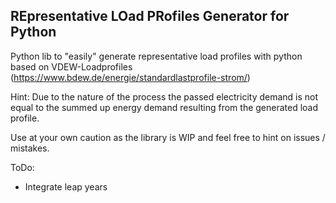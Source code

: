 ## REpresentative LOad PRofiles Generator for Python

Python lib to "easily" generate representative load profiles with python based on VDEW-Loadprofiles 
(https://www.bdew.de/energie/standardlastprofile-strom/)

Hint: Due to the nature of the process the passed electricity demand is not equal to the summed up
energy demand resulting from the generated load profile.

Use at your own caution as the library is WIP and feel free to hint on issues / mistakes. 


ToDo:
- Integrate leap years